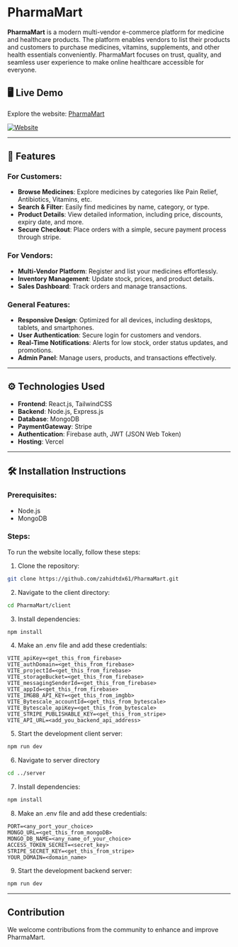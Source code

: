 # PharmaMart

**PharmaMart** is a modern multi-vendor e-commerce platform for medicine and healthcare products. The platform enables vendors to list their products and customers to purchase medicines, vitamins, supplements, and other health essentials conveniently. PharmaMart focuses on trust, quality, and seamless user experience to make online healthcare accessible for everyone.

## 🖥️ Live Demo

Explore the website: [PharmaMart](https://pharma-mart.vercel.app)

[![Website](https://img.shields.io/website?url=https%3A%2F%2Fpharma-mart.vercel.app%2F)](https://pharma-mart.vercel.app/)

---

## 🚀 Features

### For Customers:

- **Browse Medicines**: Explore medicines by categories like Pain Relief, Antibiotics, Vitamins, etc.
- **Search & Filter**: Easily find medicines by name, category, or type.
- **Product Details**: View detailed information, including price, discounts, expiry date, and more.
- **Secure Checkout**: Place orders with a simple, secure payment process through stripe.

### For Vendors:

- **Multi-Vendor Platform**: Register and list your medicines effortlessly.
- **Inventory Management**: Update stock, prices, and product details.
- **Sales Dashboard**: Track orders and manage transactions.

### General Features:

- **Responsive Design**: Optimized for all devices, including desktops, tablets, and smartphones.
- **User Authentication**: Secure login for customers and vendors.
- **Real-Time Notifications**: Alerts for low stock, order status updates, and promotions.
- **Admin Panel**: Manage users, products, and transactions effectively.

---

## ⚙️ Technologies Used

- **Frontend**: React.js, TailwindCSS
- **Backend**: Node.js, Express.js
- **Database**: MongoDB
- **PaymentGateway**: Stripe
- **Authentication**: Firebase auth, JWT (JSON Web Token)
- **Hosting**: Vercel

---

## 🛠️ Installation Instructions

### Prerequisites:

- Node.js
- MongoDB

### Steps:

To run the website locally, follow these steps:

1. Clone the repository:

```sh
git clone https://github.com/zahidtdx61/PharmaMart.git
```

2. Navigate to the client directory:

```sh
cd PharmaMart/client
```

3. Install dependencies:

```sh
npm install
```

4. Make an .env file and add these credentials:

```env
VITE_apiKey=<get_this_from_firebase>
VITE_authDomain=<get_this_from_firebase>
VITE_projectId=<get_this_from_firebase>
VITE_storageBucket=<get_this_from_firebase>
VITE_messagingSenderId=<get_this_from_firebase>
VITE_appId=<get_this_from_firebase>
VITE_IMGBB_API_KEY=<get_this_from_imgbb>
VITE_Bytescale_accountId=<get_this_from_bytescale>
VITE_Bytescale_apiKey=<get_this_from_bytescale>
VITE_STRIPE_PUBLISHABLE_KEY=<get_this_from_stripe>
VITE_API_URL=<add_you_backend_api_address>
```

5. Start the development client server:

```sh
npm run dev
```

6. Navigate to server directory

```sh
cd ../server
```

7. Install dependencies:

```sh
npm install
```

8. Make an .env file and add these credentials:

```env
PORT=<any_port_your_choice>
MONGO_URL=<get_this_from_mongoDB>
MONGO_DB_NAME=<any_name_of_your_choice>
ACCESS_TOKEN_SECRET=<secret_key>
STRIPE_SECRET_KEY=<get_this_from_stripe>
YOUR_DOMAIN=<domain_name>
```

9. Start the development backend server:

```sh
npm run dev
```

---

## Contribution

We welcome contributions from the community to enhance and improve PharmaMart.
